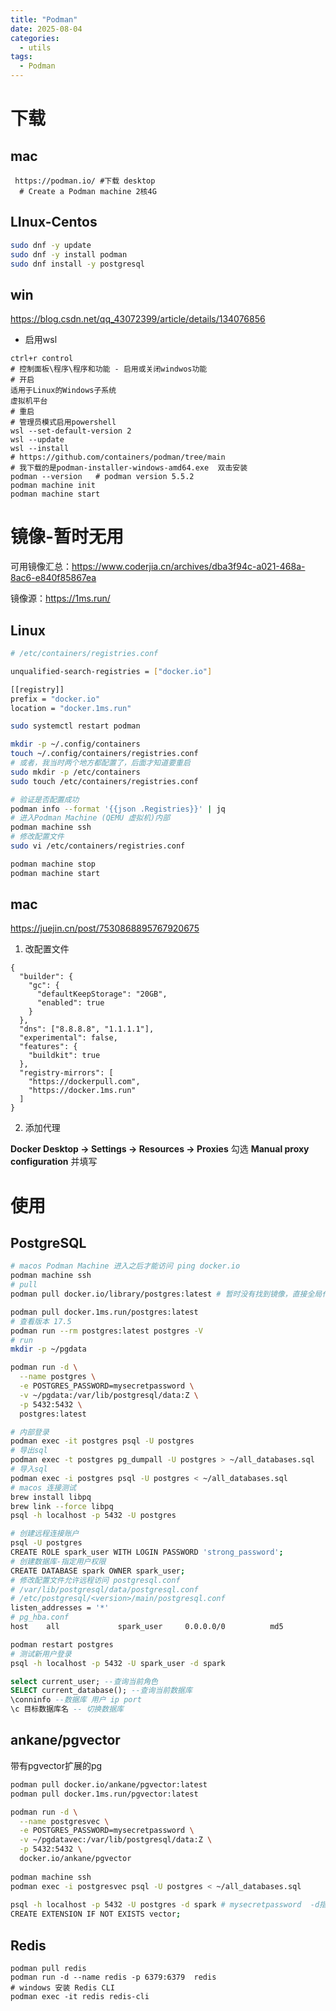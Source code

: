```yaml
---
title: "Podman"
date: 2025-08-04
categories:
  - utils
tags:
  - Podman
---
```


# 下载

## mac

```shell
 https://podman.io/ #下载 desktop 
  # Create a Podman machine 2核4G
```

## LInux-Centos

```sh
sudo dnf -y update
sudo dnf -y install podman
sudo dnf install -y postgresql
```

## win

https://blog.csdn.net/qq_43072399/article/details/134076856

* 启用wsl

```
ctrl+r control
# 控制面板\程序\程序和功能 - 启用或关闭windwos功能
# 开启
适用于Linux的Windows子系统
虚拟机平台
# 重启
# 管理员模式启用powershell
wsl --set-default-version 2
wsl --update
wsl --install
# https://github.com/containers/podman/tree/main
# 我下载的是podman-installer-windows-amd64.exe  双击安装
podman --version   # podman version 5.5.2
podman machine init
podman machine start
```



# 镜像-暂时无用

可用镜像汇总：https://www.coderjia.cn/archives/dba3f94c-a021-468a-8ac6-e840f85867ea

镜像源：https://1ms.run/

## Linux

```sh
# /etc/containers/registries.conf

unqualified-search-registries = ["docker.io"]

[[registry]]
prefix = "docker.io"
location = "docker.1ms.run"

sudo systemctl restart podman
```

```sh
mkdir -p ~/.config/containers
touch ~/.config/containers/registries.conf
# 或者，我当时两个地方都配置了，后面才知道要重启
sudo mkdir -p /etc/containers
sudo touch /etc/containers/registries.conf

# 验证是否配置成功
podman info --format '{{json .Registries}}' | jq
# 进入Podman Machine (QEMU 虚拟机)内部
podman machine ssh
# 修改配置文件
sudo vi /etc/containers/registries.conf

podman machine stop
podman machine start

```

## mac

https://juejin.cn/post/7530868895767920675

1. 改配置文件

```
{
  "builder": {
    "gc": {
      "defaultKeepStorage": "20GB",
      "enabled": true
    }
  },
  "dns": ["8.8.8.8", "1.1.1.1"],
  "experimental": false,
  "features": {
    "buildkit": true
  },
  "registry-mirrors": [
    "https://dockerpull.com",
    "https://docker.1ms.run"
  ]
}
```

2. 添加代理

**Docker Desktop → Settings → Resources → Proxies**
勾选 **Manual proxy configuration** 并填写

# 使用

## PostgreSQL

```sh
# macos Podman Machine 进入之后才能访问 ping docker.io
podman machine ssh
# pull
podman pull docker.io/library/postgres:latest # 暂时没有找到镜像，直接全局代理拉

podman pull docker.1ms.run/postgres:latest
# 查看版本 17.5
podman run --rm postgres:latest postgres -V
# run
mkdir -p ~/pgdata

podman run -d \
  --name postgres \
  -e POSTGRES_PASSWORD=mysecretpassword \
  -v ~/pgdata:/var/lib/postgresql/data:Z \
  -p 5432:5432 \
  postgres:latest

# 内部登录
podman exec -it postgres psql -U postgres
# 导出sql
podman exec -t postgres pg_dumpall -U postgres > ~/all_databases.sql
# 导入sql
podman exec -i postgres psql -U postgres < ~/all_databases.sql
# macos 连接测试
brew install libpq
brew link --force libpq
psql -h localhost -p 5432 -U postgres

# 创建远程连接账户
psql -U postgres
CREATE ROLE spark_user WITH LOGIN PASSWORD 'strong_password';
# 创建数据库-指定用户权限
CREATE DATABASE spark OWNER spark_user;
# 修改配置文件允许远程访问 postgresql.conf
# /var/lib/postgresql/data/postgresql.conf
# /etc/postgresql/<version>/main/postgresql.conf
listen_addresses = '*'
# pg_hba.conf
host    all             spark_user     0.0.0.0/0          md5

podman restart postgres
# 测试新用户登录
psql -h localhost -p 5432 -U spark_user -d spark
```

```sql
select current_user; --查询当前角色
SELECT current_database(); --查询当前数据库
\conninfo --数据库 用户 ip port
\c 目标数据库名 -- 切换数据库
```



## ankane/pgvector

带有pgvector扩展的pg

```sh
podman pull docker.io/ankane/pgvector:latest
podman pull docker.1ms.run/pgvector:latest

podman run -d \
  --name postgresvec \
  -e POSTGRES_PASSWORD=mysecretpassword \
  -v ~/pgdatavec:/var/lib/postgresql/data:Z \
  -p 5432:5432 \
  docker.io/ankane/pgvector
  
podman machine ssh
podman exec -i postgresvec psql -U postgres < ~/all_databases.sql
 
psql -h localhost -p 5432 -U postgres -d spark # mysecretpassword  -d指定启用扩展的数据库
CREATE EXTENSION IF NOT EXISTS vector;
```

## Redis

```
podman pull redis
podman run -d --name redis -p 6379:6379  redis
# windows 安装 Redis CLI
podman exec -it redis redis-cli
```

